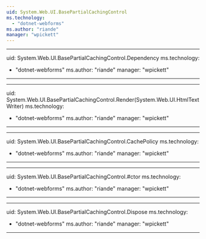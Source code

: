 ```yaml
---
uid: System.Web.UI.BasePartialCachingControl
ms.technology: 
  - "dotnet-webforms"
ms.author: "riande"
manager: "wpickett"
---
```


---
uid: System.Web.UI.BasePartialCachingControl.Dependency
ms.technology: 
  - "dotnet-webforms"
ms.author: "riande"
manager: "wpickett"
---

---
uid: System.Web.UI.BasePartialCachingControl.Render(System.Web.UI.HtmlTextWriter)
ms.technology: 
  - "dotnet-webforms"
ms.author: "riande"
manager: "wpickett"
---

---
uid: System.Web.UI.BasePartialCachingControl.CachePolicy
ms.technology: 
  - "dotnet-webforms"
ms.author: "riande"
manager: "wpickett"
---

---
uid: System.Web.UI.BasePartialCachingControl.#ctor
ms.technology: 
  - "dotnet-webforms"
ms.author: "riande"
manager: "wpickett"
---

---
uid: System.Web.UI.BasePartialCachingControl.Dispose
ms.technology: 
  - "dotnet-webforms"
ms.author: "riande"
manager: "wpickett"
---
